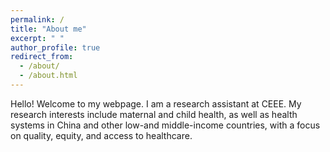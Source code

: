 ```yaml
---
permalink: /
title: "About me"
excerpt: " "
author_profile: true
redirect_from: 
  - /about/
  - /about.html
---
```









Hello! Welcome to my webpage. I am a research  assistant at CEEE. My research interests include maternal and child health, as well as health systems in China and other low-and middle-income countries, with a focus on quality, equity, and access to healthcare.
